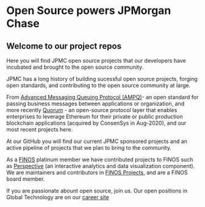 # Open Source powers JPMorgan Chase

## Welcome to our project repos

Here you will find JPMC open source projects that our developers have incubated and brought to the open source community. 

JPMC has a long history of building sucessful open source projects, forging open standards, and contributing to the  open source community at large. 

From [Advanced Messaging Queuing Protocol (AMPQ)](https://www.amqp.org/)- an open standard for passing business messages between applications or organization, and more recently [Quorum](https://consensys.net/quorum/products/) - an open-source protocol layer that enables enterprises to leverage Ethereum for their private or public production blockchain applications (acquired by ConsenSys in Aug-2020), and our most recent projects here.

At our GitHub you will find our current JPMC sponsored projects and an active pipeline of projects that we plan to bring to the community.

As a [FINOS](https://finos.org) platinum member we have contributed projects to FINOS such as [Perspective](https://github.com/finos/perspective) (an interactive analytics and data visualization component). We are maintainers and contributors in [FINOS Projects](https://landscape.finos.org/), and are a FINOS board member.

If you are passionate abount open source, join us. Our open positions in Global Technology are on our [career site](https://careers.jpmorgan.com/)
